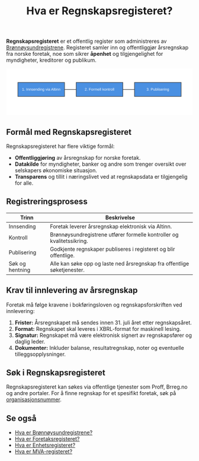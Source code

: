 ﻿---
title: "Hva er Regnskapsregisteret?"
seoTitle: "Regnskapsregisteret | Offentlig register for årsregnskap"
description: "Regnskapsregisteret er et offentlig register administrert av Brønnøysundregistrene som samler inn, kontrollerer og publiserer årsregnskap for norske foretak. Registeret sikrer åpenhet, gir tilgang til regnskapsdata og brukes av myndigheter, banker og investorer."
summary: "Regnskapsregisteret er det offentlige registeret som samler inn, kontrollerer og publiserer årsregnskap for norske foretak via Brønnøysundregistrene."
---

**Regnskapsregisteret** er et offentlig register som administreres av [Brønnøysundregistrene](/blogs/regnskap/bronnoysundregistrene "Hva er Brønnøysundregistrene? En Guide til Norges Registerforvalter"). Registeret samler inn og offentliggjør årsregnskap fra norske foretak, noe som sikrer **åpenhet** og tilgjengelighet for myndigheter, kreditorer og publikum.

![Flytdiagram over registreringsprosessen i Regnskapsregisteret](registry-flow.svg)

## Formål med Regnskapsregisteret

Regnskapsregisteret har flere viktige formål:

* **Offentliggjøring** av årsregnskap for norske foretak.
* **Datakilde** for myndigheter, banker og andre som trenger oversikt over selskapers økonomiske situasjon.
* **Transparens** og tillit i næringslivet ved at regnskapsdata er tilgjengelig for alle.

## Registreringsprosess

| **Trinn**       | **Beskrivelse**                                                      |
|-----------------|----------------------------------------------------------------------|
| Innsending      | Foretak leverer årsregnskap elektronisk via Altinn.                  |
| Kontroll        | Brønnøysundregistrene utfører formelle kontroller og kvalitetssikring. |
| Publisering     | Godkjente regnskaper publiseres i registeret og blir offentlige.     |
| Søk og hentning | Alle kan søke opp og laste ned årsregnskap fra offentlige søketjenester. |

## Krav til innlevering av årsregnskap

Foretak må følge kravene i bokføringsloven og regnskapsforskriften ved innlevering:

1. **Frister:** Årsregnskapet må sendes innen 31. juli året etter regnskapsåret.
2. **Format:** Regnskapet skal leveres i XBRL-format for maskinell lesing.
3. **Signatur:** Regnskapet må være elektronisk signert av regnskapsfører og daglig leder.
4. **Dokumenter:** Inkluder balanse, resultatregnskap, noter og eventuelle tilleggsopplysninger.

## Søk i Regnskapsregisteret

Regnskapsregisteret kan søkes via offentlige tjenester som Proff, Brreg.no og andre portaler. For å finne regnskap for et spesifikt foretak, søk på [organisasjonsnummer](/blogs/regnskap/hva-er-virksomhetsnummer "Hva er Virksomhetsnummer? Komplett Guide til Norsk Virksomhetsidentifikasjon").

## Se også

* [Hva er Brønnøysundregistrene?](/blogs/regnskap/bronnoysundregistrene "Hva er Brønnøysundregistrene? En Guide til Norges Registerforvalter")
* [Hva er Foretaksregisteret?](/blogs/regnskap/hva-er-foretaksregisteret "Hva er Foretaksregisteret? Komplett Guide til Foretaksregisteret i Norge")
* [Hva er Enhetsregisteret?](/blogs/regnskap/hva-er-enhetsregisteret "Hva er Enhetsregisteret? En Komplett Guide til Enhetsregisteret i Norge")
* [Hva er MVA-registeret?](/blogs/regnskap/hva-er-mva-registeret "Hva er MVA-registeret? Registreringsplikt for Merverdiavgift")










